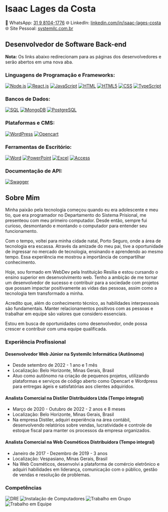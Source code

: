 # Isaac Lages da Costa
📱 WhatsApp: [31 9 8104-1776](https://wa.me/5531981041776)
🌐 LinkedIn: [linkedin.com/in/isaac-lages-costa](https://www.linkedin.com/in/isaac-lages-costa)
🌐 Site Pessoal: [systemilc.com.br](https://systemilc.com.br)

## Desenvolvedor de Software Back-end

**Nota:** Os links abaixo redirecionam para as páginas dos desenvolvedores e serão abertos em uma nova aba.

### Linguagens de Programação e Frameworks:
[![Node.js](https://img.shields.io/badge/Node.js-339933?logo=node.js&logoColor=white)](https://nodejs.org/)
[![React.js](https://img.shields.io/badge/React-61DAFB?logo=react&logoColor=white)](https://reactjs.org/)
[![JavaScript](https://img.shields.io/badge/JavaScript-F7DF1E?logo=javascript&logoColor=black)](https://developer.mozilla.org/en-US/docs/Web/JavaScript)
[![HTML](https://img.shields.io/badge/HTML-E34F26?logo=html5&logoColor=white)](https://developer.mozilla.org/en-US/docs/Web/HTML)
[![HTML5](https://img.shields.io/badge/HTML5-E34F26?logo=html5&logoColor=white)](https://developer.mozilla.org/en-US/docs/Web/HTML)
[![CSS](https://img.shields.io/badge/CSS-1572B6?logo=css3&logoColor=white)](https://developer.mozilla.org/en-US/docs/Web/CSS)
[![TypeScript](https://img.shields.io/badge/TypeScript-007ACC?logo=typescript&logoColor=white)](https://www.typescriptlang.org/)

### Bancos de Dados:
[![SQL](https://img.shields.io/badge/SQL-CC2927?logo=mysql&logoColor=white)](https://www.mysql.com/)
[![MongoDB](https://img.shields.io/badge/MongoDB-47A248?logo=mongodb&logoColor=white)](https://www.mongodb.com/)
[![PostgreSQL](https://img.shields.io/badge/PostgreSQL-336791?logo=postgresql&logoColor=white)](https://www.postgresql.org/)

### Plataformas e CMS:
[![WordPress](https://img.shields.io/badge/WordPress-21759B?logo=wordpress&logoColor=white)](https://wordpress.org/)
[![Opencart](https://img.shields.io/badge/OpenCart-FF6600?logo=opencart&logoColor=white)](https://www.opencart.com/)

### Ferramentas de Escritório:
[![Word](https://img.shields.io/badge/Word-2B579A?logo=microsoft-word&logoColor=white)](https://www.microsoft.com/en-us/microsoft-365/get-started-with-office-2019-2016-2013-2010)
[![PowerPoint](https://img.shields.io/badge/PowerPoint-B7472A?logo=microsoft-powerpoint&logoColor=white)](https://www.microsoft.com/en-us/microsoft-365/get-started-with-office-2019-2016-2013-2010)
[![Excel](https://img.shields.io/badge/Excel-217346?logo=microsoft-excel&logoColor=white)](https://www.microsoft.com/en-us/microsoft-365/get-started-with-office-2019-2016-2013-2010)
[![Access](https://img.shields.io/badge/Access-A4373A?logo=microsoft-access&logoColor=white)](https://www.microsoft.com/en-us/microsoft-365/get-started-with-office-2019-2016-2013-2010)

### Documentação de API:
[![Swagger](https://img.shields.io/badge/Swagger-85EA2D?logo=swagger&logoColor=black)](https://swagger.io/)

## Sobre Mim

Minha paixão pela tecnologia começou quando eu era adolescente e meu tio, que era programador no Departamento do Sistema Prisional, me presenteou com meu primeiro computador. Desde então, sempre fui curioso, desmontando e montando o computador para entender seu funcionamento.

Com o tempo, voltei para minha cidade natal, Porto Seguro, onde a área de tecnologia era escassa. Através da amizade do meu pai, tive a oportunidade de ingressar no mercado de tecnologia, ensinando e aprendendo ao mesmo tempo. Essa experiência me mostrou a importância de compartilhar conhecimento.

Hoje, sou formado em WebDev pela Instituição Resilia e estou cursando o ensino superior em desenvolvimento web. Tenho a ambição de me tornar um desenvolvedor de sucesso e contribuir para a sociedade com projetos que possam impactar positivamente as vidas das pessoas, assim como a tecnologia tem transformado a minha.

Acredito que, além do conhecimento técnico, as habilidades interpessoais são fundamentais. Manter relacionamentos positivos com as pessoas e trabalhar em equipe são valores que considero essenciais.

Estou em busca de oportunidades como desenvolvedor, onde possa crescer e contribuir com uma equipe qualificada.

### Experiência Profissional

#### Desenvolvedor Web Júnior na Systemilc Informática (Autônomo)
- Desde setembro de 2022 - 1 ano e 1 mês
- Localização: Belo Horizonte, Minas Gerais, Brasil
- Atuo como autônomo na criação de pequenos projetos, utilizando plataformas e serviços de código aberto como Opencart e Wordpress para entregas ágeis e satisfatórias aos clientes adquiridos.

#### Analista Comercial na Distiler Distribuidora Ltda (Tempo integral)
- Março de 2020 - Outubro de 2022 - 2 anos e 8 meses
- Localização: Belo Horizonte, Minas Gerais, Brasil
- Na empresa Distiler, adquiri experiência na área contábil, desenvolvendo relatórios sobre vendas, lucratividade e controle de estoque fiscal para manter os processos da empresa organizados.

#### Analista Comercial na Web Cosméticos Distribuidora (Tempo integral)
- Janeiro de 2017 - Dezembro de 2019 - 3 anos
- Localização: Vespasiano, Minas Gerais, Brasil
- Na Web Cosméticos, desenvolvi a plataforma de comércio eletrônico e adquiri habilidades em liderança, comunicação com o público, gestão de vendas e resolução de problemas.

### Competências
![DRE](https://img.shields.io/badge/DRE-008000?logo=dre&logoColor=white) 
![Instalação de Computadores](https://img.shields.io/badge/Instala%C3%A7%C3%A3o%20de%20Computadores-006400?logo=computer-installation&logoColor=white) 
![Trabalho em Grupo](https://img.shields.io/badge/Trabalho%20em%20Grupo-FF69B4?logo=group-work&logoColor=white) 
![Trabalho em Equipe](https://img.shields.io/badge/Trabalho%20em%20Equipe-87CEEB?logo=teamwork&logoColor=white)

 
